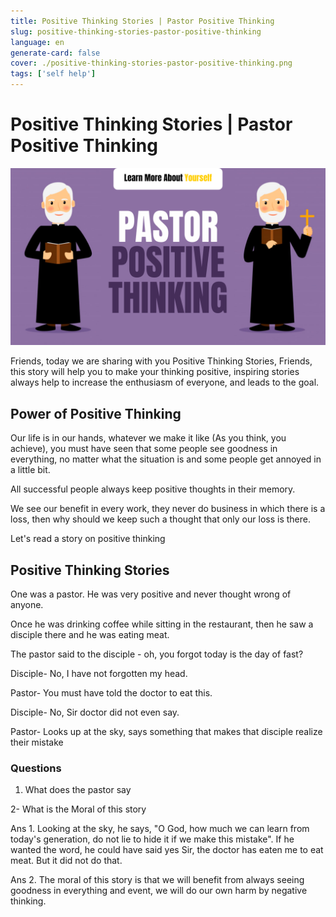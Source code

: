 ```yaml
---
title: Positive Thinking Stories | Pastor Positive Thinking
slug: positive-thinking-stories-pastor-positive-thinking
language: en
generate-card: false
cover: ./positive-thinking-stories-pastor-positive-thinking.png
tags: ['self help']
---
```

# Positive Thinking Stories | Pastor Positive Thinking

![](./positive-thinking-stories-pastor-positive-thinking.png)

Friends, today we are sharing with you Positive Thinking Stories, Friends, this story will help you to make your thinking positive, inspiring stories always help to increase the enthusiasm of everyone, and leads to the goal.

## Power of Positive Thinking

Our life is in our hands, whatever we make it like (As you think, you achieve), you must have seen that some people see goodness in everything, no matter what the situation is and some people get annoyed in a little bit.

All successful people always keep positive thoughts in their memory.

We see our benefit in every work, they never do business in which there is a loss, then why should we keep such a thought that only our loss is there.

Let&#39;s read a story on positive thinking

## Positive Thinking Stories

One was a pastor. He was very positive and never thought wrong of anyone.

Once he was drinking coffee while sitting in the restaurant, then he saw a disciple there and he was eating meat.

The pastor said to the disciple - oh, you forgot today is the day of fast?

Disciple- No, I have not forgotten my head.

Pastor- You must have told the doctor to eat this.

Disciple- No, Sir doctor did not even say.

Pastor- Looks up at the sky, says something that makes that disciple realize their mistake

### Questions

1. What does the pastor say

2- What is the Moral of this story

Ans 1. Looking at the sky, he says, &quot;O God, how much we can learn from today&#39;s generation, do not lie to hide it if we make this mistake&quot;. If he wanted the word, he could have said yes Sir, the doctor has eaten me to eat meat. But it did not do that.

Ans 2. The moral of this story is that we will benefit from always seeing goodness in everything and event, we will do our own harm by negative thinking.